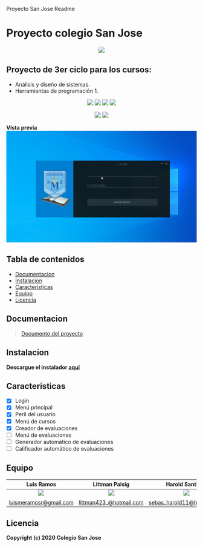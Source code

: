 Proyecto San Jose Readme

# Proyecto colegio San Jose
<div style="text-align:center">
<a href="https://www.google.com">
<img src="http://www.colegioparroquialsanjose.edu.pe/images/img-presentacion.png"/>
</a>
</div>

## Proyecto de 3er ciclo para los cursos:
- Análisis y diseño de sistemas.
- Herramientas de programación 1.

<p align="center">
	<a href="https://travis-ci.org/github/luismeramosr/ColegioSanJose">
	<img src="https://img.shields.io/travis/luismeramosr/ColegioSanJose?label=Test%20de%20compilaci%C3%B3n&logo=travis"></a>
	<a href="https://mit-license.org/"><img src="https://img.shields.io/github/license/luismeramosr/ColegioSanJose?color=blue&label=Licencia&logo=mit"></a>
	<img src="https://img.shields.io/badge/Windows%2010/8.1-10B1E7?logo=windows">
	<a href="https://github.com/luismeramosr/ColegioSanJose/graphs/contributors">
	<img src="https://img.shields.io/github/contributors/luismeramosr/ColegioSanJose?label=Contribuidores"></a>
</p>
<p align="center">
	<a href="https://github.com/luismeramosr/ColegioSanJose/releases/download/v0.1-alpha/ColegioSanJose.msi"><img src="https://img.shields.io/github/downloads/luismeramosr/ColegioSanJose/total?label=Descargas"></a>
	<img src="https://img.shields.io/github/v/release/luismeramosr/ColegioSanJose?label=Versión">
</p>

**Vista previa**
![sanjose.gif](https://github.com/luismeramosr/ColegioSanJose/blob/master/ColegioSanJose/Resources/ProyectoColegioSanJose.gif?raw=true)


## Tabla de contenidos
- [Documentacion](#Documentacion)
- [Instalacion](#instalacion)
- [Caracteristicas](#caracteristicas)
- [Equipo](#equipo)
- [Licencia](#licencia)

## Documentacion
><a href="https://docs.google.com/document/d/1fHFgH3LgwUZgQ4Kbk0QfzBpFS2KAYDNKQZZ8rn1qh7U/edit?usp=sharing">Documento del proyecto</a>

## Instalacion
**Descargue el instalador <a href="https://github.com/luismeramosr/ColegioSanJose/releases/download/v0.1-alpha/ColegioSanJose.msi">aquí</a>**

## Caracteristicas
- [x] Login  
- [x] Menú principal
- [x] Peril del usuario
- [x] Menú de cursos
- [x] Creador de evaluaciones
- [ ] Menú de evaluaciones
- [ ] Generador automático de evaluaciones
- [ ] Calificador automático de evaluaciones

## Equipo

| **Luis Ramos** | **Littman Paisig** | **Harold Santiago** |
| :---: | :---: | :---: |
| <a href="https://github.com/luismeramosr" target="_blank"><img src="https://avatars0.githubusercontent.com/u/41213455?s=460&u=ced05e381e16af7ae38a32121adb2c5048911b6f&v=4" width="200"></a> | <a href="https://github.com/littman423" target="_blank"><img src="https://avatars3.githubusercontent.com/u/56094329?s=460&u=5bdde7303e06b07968b91e90225c70e050a71ade&v=4" width="200"></a> | <a href="https://github.com/Harold139" target="_blank"><img src="https://scontent.flim18-2.fna.fbcdn.net/v/t1.0-9/50889885_2462613983849139_2285634195948568576_o.jpg?_nc_cat=111&_nc_sid=09cbfe&_nc_ohc=qMH1OGEP88MAX_L2TkY&_nc_ht=scontent.flim18-2.fna&oh=69c49bff5cb4126f36be8e940b6fafff&oe=5F5B513A" width="200"></a> |
| luismeramosr@gmail.com | littman423_@hotmail.com | sebas_harold11@hotmail.com |

## Licencia
**Copyright (c) 2020 Colegio San Jose**

